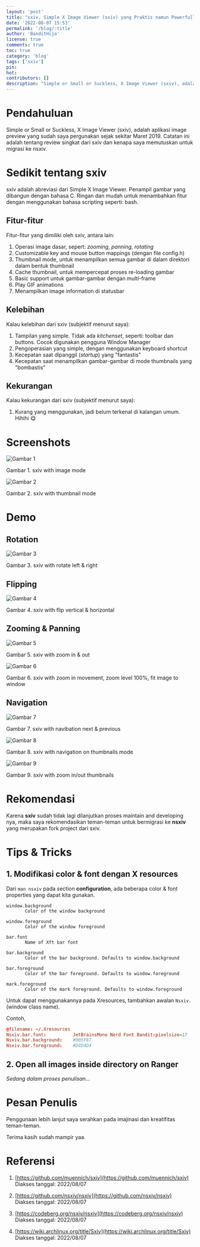 ```yaml
---
layout: 'post'
title: "sxiv, Simple X Image Viewer (sxiv) yang Praktis namun Powerfull"
date: '2022-08-07 15:53'
permalink: '/blog/:title'
author: 'BanditHijo'
license: true
comments: true
toc: true
category: 'blog'
tags: ['sxiv']
pin:
hot:
contributors: []
description: "Simple or Small or Suckless, X Image Viewer (sxiv), adalah aplikasi image viewer yang sudah saya pergunakan sejak sekitar Maret 2019. Catatan ini adalah tentang review singkat dari sxiv dan kenapa saya memutuskan untuk migrasi ke nsxiv."
---
```


# Pendahuluan

Simple or Small or Suckless, X Image Viewer (sxiv), adalah aplikasi image preview yang sudah saya pergunakan sejak sekitar Maret 2019. Catatan ini adalah tentang review singkat dari sxiv dan kenapa saya memutuskan untuk migrasi ke nsxiv.

# Sedikit tentang sxiv

sxiv adalah abreviasi dari Simple X Image Viewer. Penampil gambar yang dibangun dengan bahasa C. Ringan dan mudah untuk menambahkan fitur dengan menggunakan bahasa scripting seperti: bash.

## Fitur-fitur

Fitur-fitur yang dimiliki oleh sxiv, antara lain:
1. Operasi image dasar, sepert: *zooming*, *panning*, *rotating*
1. Customizable key and mouse button mappings (dengan file config.h)
1. Thumbnail mode, untuk menampilkan semua gambar di dalam direktori dalam bentuk thumbnail
1. Cache thumbnail, untuk mempercepat proses re-loading gambar
1. Basic support untuk gambar-gambar dengan multi-frame
1. Play GIF animations
1. Menampilkan image information di statusbar

## Kelebihan

Kalau kelebihan dari sxiv (subjektif menurut saya):
1. Tampilan yang simple. Tidak ada *kitchenset*, seperti: toolbar dan buttons. Cocok digunakan pengguna Window Manager
1. Pengoperasian yang simple, dengan menggunakan keyboard shortcut
1. Kecepatan saat dipanggil (*startup*) yang "fantastis"
1. Kecepatan saat menampilkan gambar-gambar di mode thumbnails yang "bombastis"

## Kekurangan

Kalau kekurangan dari sxiv (subjektif menurut saya):
1. Kurang yang menggunakan, jadi belum terkenal di kalangan umum. Hihihi 😋

# Screenshots

![Gambar 1](/assets/images/posts/2022/2022-08-07-01-gambar-01.png)

Gambar 1. sxiv with image mode

![Gambar 2](/assets/images/posts/2022/2022-08-07-01-gambar-02.png)

Gambar 2. sxiv with thumbnail mode

# Demo

## Rotation

![Gambar 3](/assets/images/posts/2022/2022-08-07-01-gambar-03.gif)

Gambar 3. sxiv with rotate left & right

## Flipping

![Gambar 4](/assets/images/posts/2022/2022-08-07-01-gambar-04.gif)

Gambar 4. sxiv with flip vertical & horizontal

## Zooming & Panning

![Gambar 5](/assets/images/posts/2022/2022-08-07-01-gambar-05.gif)

Gambar 5. sxiv with zoom in & out

![Gambar 6](/assets/images/posts/2022/2022-08-07-01-gambar-06.gif)

Gambar 6. sxiv with zoom in movement, zoom level 100%, fit image to window

## Navigation

![Gambar 7](/assets/images/posts/2022/2022-08-07-01-gambar-07.gif)

Gambar 7. sxiv with navibation next & previous

![Gambar 8](/assets/images/posts/2022/2022-08-07-01-gambar-08.gif)

Gambar 8. sxiv with navigation on thumbnails mode

![Gambar 9](/assets/images/posts/2022/2022-08-07-01-gambar-09.gif)

Gambar 9. sxiv with zoom in/out thumbnails

# Rekomendasi

Karena **sxiv** sudah tidak lagi dilanjutkan proses maintain and developing nya, maka saya rekomendasikan teman-teman untuk bermigrasi ke **nsxiv** yang merupakan fork project dari sxiv.

# Tips & Tricks

## 1. Modifikasi color & font dengan X resources

Dari `man nsxiv` pada section **configuration**, ada beberapa color & font properties yang dapat kita gunakan.

```
window.background
       Color of the window background

window.foreground
       Color of the window foreground

bar.font
       Name of Xft bar font

bar.background
       Color of the bar background. Defaults to window.background

bar.foreground
       Color of the bar foreground. Defaults to window.foreground

mark.foreground
       Color of the mark foreground. Defaults to window.foreground
```

Untuk dapat menggunakannya pada Xresources, tambahkan awalan `Nsxiv.` (window class name).

Contoh,

```conf
@filename: ~/.Xresources
Nsxiv.bar.font:          JetBrainsMono Nerd Font Bandit:pixelsize=17
Nsxiv.bar.background:    #005F87
Nsxiv.bar.foreground:    #D4D4D4
```

## 2. Open all images inside directory on Ranger

*Sedang dalam proses penulisan...*

# Pesan Penulis

Penggunaan lebih lanjut saya serahkan pada imajinasi dan kreatifitas teman-teman.

Terima kasih sudah mampir yaa.

# Referensi

1. [https://github.com/muennich/sxiv](https://github.com/muennich/sxiv)
<br>Diakses tanggal: 2022/08/07

1. [https://github.com/nsxiv/nsxiv](https://github.com/nsxiv/nsxiv)
<br>Diakses tanggal: 2022/08/07

1. [https://codeberg.org/nsxiv/nsxiv](https://codeberg.org/nsxiv/nsxiv)
<br>Diakses tanggal: 2022/08/07

1. [https://wiki.archlinux.org/title/Sxiv](https://wiki.archlinux.org/title/Sxiv)
<br>Diakses tanggal: 2022/08/07
